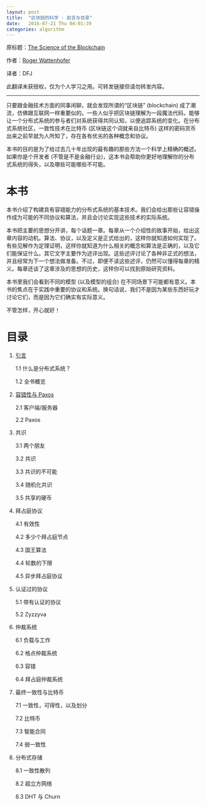 ```yaml
---
layout: post
title:  "区块链的科学 - 前言与目录"
date:   2016-07-21 Thu 04:01:39
categories: algorithm
---
```


原标题：[The Science of the Blockchain](https://www.amazon.com/Science-Blockchain-Inverted-Forest-Publishing/dp/1522751831/)

作者：[Roger Wattenhofer](http://www.dcg.ethz.ch/members/wroger.html)

译者：DFJ

此翻译未获授权，仅为个人学习之用。可转发链接但请勿转发内容。

---

只要跟金融技术方面的同事闲聊，就会发现所谓的“区块链” (blockchain) 成了潮流，仿佛跟互联网一样重要似的。一些人似乎把区块链理解为一段魔法代码，能够让一个分布式系统的参与者们对系统获得共同认知，以便追踪系统的变化。在分布式系统社区，一致性技术在比特币 (区块链这个词就来自比特币) 这样的密码货币出来之前早就为人所知了，存在各有优劣的各种概念和协议。

本书的目的是为了给过去几十年出现的最有趣的那些方法一个科学上精确的概述。如果你是个开发者 (不管是不是金融行业)，这本书会帮助你更好地理解你的分布式系统的得失，以及哪些可能哪些不可能。

# 本书

本书介绍了构建具有容错能力的分布式系统的基本技术。我们会给出那些让容错操作成为可能的不同协议和算法，并且会讨论实现这些技术的实际系统。

本书把主要的思想分开讲，每个话题一章。每章从一个介绍性的故事开始，给出这章内容的动机。算法、协议，以及定义是正式给出的，这样你就知道如何实现了。有些见解作为定理证明，这样你就知道为什么相关的概念和算法是正确的，以及它们能保证什么。其它文字主要作为述评出现。这些述评讨论了各种非正式的想法，并且经常为下一个想法做准备。不过，即便不读这些述评，仍然可以懂得每章的精义。每章还谈了这章涉及的思想的历史，这样你可以找到原始研究资料。

本书里我们会看到不同的模型 (以及模型的组合) 在不同场景下可能都有意义。本书的焦点在于实践中重要的协议和系统。换句话说，我们不是因为某些东西好玩才讨论它们，而是因为它们确实有实际意义。

不管怎样，开心就好！

# 目录

1. [引言](http://fjdu.github.io/algorithm/2016/07/21/blockchain-1.html)

    1.1 什么是分布式系统？

    1.2 全书概览

2. [容错性与 Paxos](http://fjdu.github.io/algorithm/2016/07/22/blockchain-2.html)

    2.1 客户端/服务器

    2.2 Paxos

3. 共识

    3.1 两个朋友

    3.2 共识

    3.3 共识的不可能

    3.4 随机化共识

    3.5 共享的硬币

4. 拜占庭协议

    4.1 有效性

    4.2 多少个拜占庭节点

    4.3 国王算法

    4.4 轮数的下限

    4.5 异步拜占庭协议

5. 认证过的协议

    5.1 带有认证的协议

    5.2 Zyzzyva

6. 仲裁系统

    6.1 负载与工作

    6.2 格点仲裁系统

    6.3 容错

    6.4 拜占庭仲裁系统

7. 最终一致性与比特币

    7.1 一致性，可得性，以及划分

    7.2 比特币

    7.3 智能合同

    7.4 弱一致性

8. 分布式存储

    8.1 一致性散列

    8.2 超立方网络

    8.3 DHT 与 Churn
